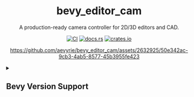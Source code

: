 <div align="center">

# bevy_editor_cam

A production-ready camera controller for 2D/3D editors and CAD.

[![CI](https://github.com/aevyrie/bevy_editor_cam/actions/workflows/rust.yml/badge.svg?branch=main)](https://github.com/aevyrie/bevy_editor_cam/actions?query=workflow%3A%22rust.yml%22+branch%3Amain)
[![docs.rs](https://docs.rs/bevy_editor_cam/badge.svg)](https://docs.rs/bevy_editor_cam)
[![crates.io](https://img.shields.io/crates/v/bevy_editor_cam)](https://crates.io/crates/bevy_editor_cam)

https://github.com/aevyrie/bevy_editor_cam/assets/2632925/50e342ac-9cb3-4ab5-8577-45b3955fe423

</div>

<details>
<summary><h2>Bevy Version Support</h2></summary>

| bevy | bevy_editor_cam  |
| ---- | ---------------- |
| 0.15 | 0.5              |
| 0.14 | 0.3, 0.4         |
| 0.13 | 0.2              |
| 0.12 | 0.1              |

</details>
